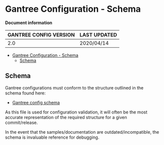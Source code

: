 # Gantree Configuration - Schema

**Document information**

| GANTREE CONFIG VERSION | LAST UPDATED |
| ---------------------- | ------------ |
| 2.0                    | 2020/04/14   |

- [Gantree Configuration - Schema](#gantree-configuration---schema)
  - [Schema](#schema)

## Schema

Gantree configurations must conform to the structure outlined in the schema found here:

- [Gantree config schema](../../src/schemas/gantree_config_schema.json)

As this file is used for configuration validation, it will often be the most accurate representation of the required structure for a given commit/release.

In the event that the samples/documentation are outdated/incompatible, the schema is invaluable reference for debugging.
